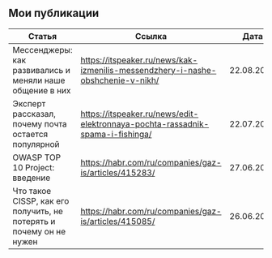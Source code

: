 ## Мои публикации


| Статья                                                              | Ссылка                                                | Дата       |
| --------------------------------------------------------------------|---------------------------------------------------------------------------------|------------|
| Мессенджеры: как развивались и меняли наше общение в них            | https://itspeaker.ru/news/kak-izmenilis-messendzhery-i-nashe-obshchenie-v-nikh/ | 22.08.2024 |
| Эксперт рассказал, почему почта остается популярной                 | https://itspeaker.ru/news/edit-elektronnaya-pochta-rassadnik-spama-i-fishinga/  | 22.07.2024 |
| OWASP TOP 10 Project: введение                                      | https://habr.com/ru/companies/gaz-is/articles/415283/                           | 27.06.2018 |
| Что такое CISSP, как его получить, не потерять и почему он не нужен | https://habr.com/ru/companies/gaz-is/articles/415085/                           | 26.06.2018 |

